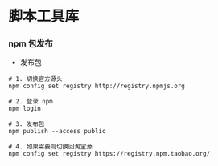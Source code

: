 # 脚本工具库

### npm 包发布

- 发布包

```shell
# 1. 切换官方源头
npm config set registry http://registry.npmjs.org

# 2. 登录 npm
npm login

# 3. 发布包
npm publish --access public

# 4. 如果需要则切换回淘宝源
npm config set registry https://registry.npm.taobao.org/
```
